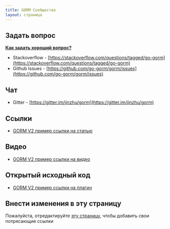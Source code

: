```yaml
---
title: GORM Сообщество
layout: страница
---
```


## Задать вопрос

**[Как задать хороший вопрос?](https://stackoverflow.com/help/how-to-ask)**

* Stackoverflow - [https://stackoverflow.com/questions/tagged/go-gorm](https://stackoverflow.com/questions/tagged/go-gorm)
* Github Issues - [https://github.com/go-gorm/gorm/issues](https://github.com/go-gorm/gorm/issues)

## Чат

* Gitter - [https://gitter.im/jinzhu/gorm](https://gitter.im/jinzhu/gorm)

## Ссылки

* [GORM V2 пример ссылки на статью](#contribute)

## Видео

* [GORM V2 пример ссылки на видео](#contribute)

## Открытый исходный код

* [GORM V2 пример ссылки на плагин](#contribute)

## <span id="contribute">Внести изменения в эту страницу</span>

Пожалуйста, отредактируйте [эту страницу](https://github.com/go-gorm/gorm.io/edit/master/pages/community.md), чтобы добавить свои потрясающие ссылки
